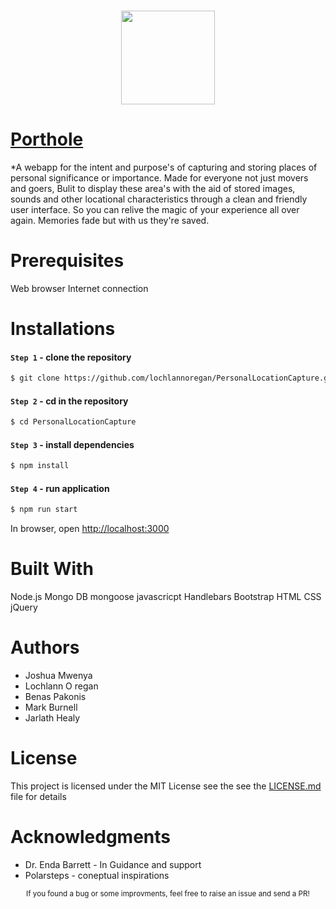 ### <p align="center"><img width="150px" height="150px" src="github.com/lochlannoregan/PersonalLocationCapture/porthole.dev-logo.png"></p>

# [Porthole](https://porthole.dev/)

*A webapp for the intent and purpose's of capturing and storing places of personal significance or importance. Made for everyone not just movers and goers, Bulit to display these area's with the aid of stored images, sounds and other locational characteristics through a clean and friendly user interface. So you can relive the magic of your experience all over again. Memories fade but with us they're saved.

# Prerequisites

Web browser
Internet connection


# Installations

#### `Step 1` - clone the repository 
  
```bash
$ git clone https://github.com/lochlannoregan/PersonalLocationCapture.git
```

#### `Step 2` - cd in the repository

```bash
$ cd PersonalLocationCapture
```

#### `Step 3` - install dependencies

```bash
$ npm install
```

#### `Step 4` - run application

```bash
$ npm run start
```

In browser, open [http://localhost:3000](http://localhost:3000)


# Built With
Node.js
Mongo DB
mongoose
javascricpt
Handlebars
Bootstrap
HTML
CSS
jQuery

# Authors 
* Joshua Mwenya
* Lochlann O regan
* Benas Pakonis
* Mark Burnell
* Jarlath Healy

# License 
This project is licensed under the MIT License see the see the [LICENSE.md](LICENSE.md) file for details

# Acknowledgments
* Dr. Enda Barrett - In Guidance and support
* Polarsteps - coneptual inspirations

<div align="center">
  <sub>If you found a bug or some improvments, feel free to raise an issue and send a PR!</sub>
</div>

